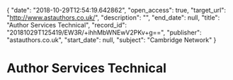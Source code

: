 {
  "date": "2018-10-29T12:54:19.642862", 
  "open_access": true, 
  "target_url": "http://www.astauthors.co.uk/", 
  "description": "", 
  "end_date": null, 
  "title": "Author Services Technical", 
  "record_id": "20181029T125419/EW3R/+ihhMbWNEwV2PKv+g==", 
  "publisher": "astauthors.co.uk", 
  "start_date": null, 
  "subject": "Cambridge Network"
}

# Author Services Technical

